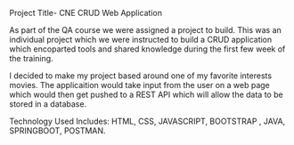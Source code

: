 Project Title- CNE CRUD Web Application

As part of the QA course we were assigned a project to build. This was an individual project which we were instructed to build a CRUD application which encoparted tools and shared knowledge during the first few week of the training. 

I decided to make my project based around one of my favorite interests movies. The applicaition would take input from the user on a web page which would then get pushed to a REST API which will allow the data to be stored in a database. 

Technology Used Includes: HTML, CSS, JAVASCRIPT, BOOTSTRAP , JAVA, SPRINGBOOT, POSTMAN.


